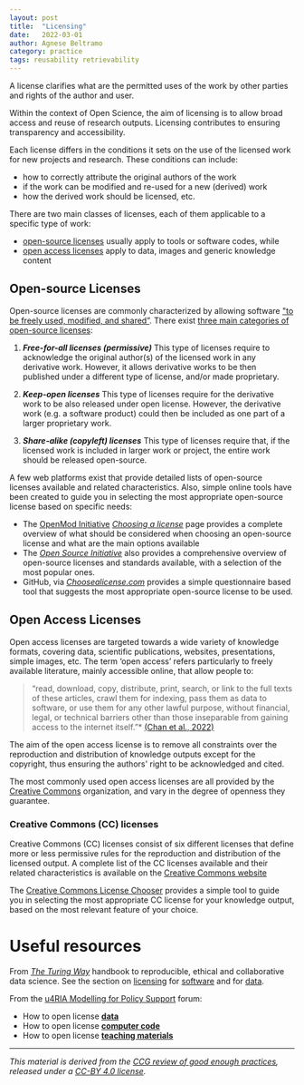 ```yaml
---
layout: post
title:  "Licensing"
date:   2022-03-01
author: Agnese Beltramo
category: practice
tags: reusability retrievability
---
```


A license clarifies what are the permitted uses
of the work by other parties and rights of the author and user.

Within the context of Open Science,
the aim of licensing is to allow broad access and reuse
of research outputs.
Licensing contributes to ensuring transparency and accessibility.

Each license differs in the conditions it sets on the use of the
licensed work for new projects and research.
These conditions can include:

- how to correctly attribute the original authors of the work
- if the work can be modified and re-used for a new (derived) work
- how the derived work should be licensed, etc.

There are two main classes of licenses, each of them applicable to a specific type of work:

- [open-source licenses](#open-source-licenses) usually apply to tools or software codes, while
- [open access licenses](#open-access-licenses) apply to data, images and generic knowledge content


## Open-source Licenses

Open-source licenses are commonly characterized by allowing software ["to be freely used, modified, and shared”][1]. There exist [three main categories of open-source licenses][2]:

1. ***Free-for-all licenses (permissive)***
This type of licenses require to acknowledge the original author(s) of the licensed work in any derivative work. However, it allows derivative works to be then published under a different type of license, and/or made proprietary.

2. ***Keep-open licenses***
This type of licenses require for the derivative work to be also released under open license. However, the derivative work (e.g. a software product) could then be included as one part of a larger proprietary work.

3. ***Share-alike (copyleft) licenses***
This type of licenses require that, if the licensed work is included in larger work or project, the entire work should be released open-source.


A few web platforms exist that provide detailed lists of open-source licenses available and related characteristics. Also, simple online tools have been created to guide you in selecting the most appropriate open-source license based on specific needs:

- The [OpenMod Initiative](https://openmod-initiative.org/)
 [*Choosing a license*][3] page provides a complete overview of what should be considered when choosing an open-source license and what are the main options available
- The [*Open Source Initiative*][1] also provides a comprehensive overview of open-source licenses and standards available, with a selection of the most popular ones.
- GitHub, via [*Choosealicense.com*][4] provides a simple questionnaire based tool that suggests the most appropriate open-source license to be used.

## Open Access Licenses

Open access licenses are targeted towards a wide variety of knowledge formats, covering data, scientific publications, websites, presentations, simple images, etc.
The term ‘open access’ refers particularly to freely available literature, mainly accessible online, that allow people to:

>“read, download, copy, distribute, print, search, or link to the full texts of these articles, crawl them for indexing, pass them as data to software, or use them for any other lawful purpose, without financial, legal, or technical barriers other than those inseparable from gaining access to the internet itself.”* [(Chan et al., 2022)][5]

The aim of the open access license is to remove all constraints over the reproduction and distribution of knowledge outputs except for the copyright, thus ensuring the authors' right to be acknowledged and cited.

The most commonly used open access licenses are all provided by the [Creative Commons](https://creativecommons.org/) organization, and vary in the degree of openness they guarantee.

### Creative Commons (CC) licenses
Creative Commons (CC) licenses consist of six different licenses that define more or less permissive rules for the reproduction and distribution of the licensed output. A complete list of the CC licenses available and their related characteristics is available on the [Creative Commons website][6]

The [Creative Commons License Chooser][7] provides a simple tool to guide you in selecting the most appropriate CC license for your knowledge output, based on the most relevant feature of your choice.


# Useful resources
From [*The Turing Way*](https://the-turing-way.netlify.app/welcome.html) handbook to reproducible, ethical and collaborative data science.
See the section on
[licensing](https://the-turing-way.netlify.app/reproducible-research/licensing.html) for
[software](https://the-turing-way.netlify.app/reproducible-research/licensing/licensing-software.html) and for
[data](https://the-turing-way.netlify.app/reproducible-research/licensing/licensing-data.html).

From the [u4RIA Modelling for Policy Support](https://forum.u4ria.org/t/how-to-open-license-teaching-materials/24) forum:
- How to open license [**data**](https://forum.u4ria.org/t/how-to-open-license-data/22)
- How to open license [**computer code**](https://forum.u4ria.org/t/how-to-open-license-computer-code/23)
- How to open license [**teaching materials**](https://forum.u4ria.org/t/how-to-open-license-teaching-materials/24)


---------
*This material is derived from the [CCG review of good enough practices][8], released under a [CC-BY 4.0 license][9].*


[1]: https://opensource.org/licenses "Opensource.org, 2021. Licenses & Standards, *Open Source Initiative*. Available at: https://opensource.org/licenses (accessed Dec. 02, 2021)."

[2]: https://ieeexplore.ieee.org/document/5370763 "Engelfriet, A., 2010. Choosing an Open Source License, *IEEE Software*, vol. 27, no. 1, pp. 48–49. DOI: 10.1109/MS.2010.5"

[3]: https://wiki.openmod-initiative.org/wiki/Choosing_a_license "Openmod Initiative, 2021. Choosing a license, *wiki.openmod-initiative.org*. Available at: https://wiki.openmod-initiative.org/wiki/Choosing_a_license (accessed Dec. 02, 1090 2021)."

[4]: https://choosealicense.com/ "GitHub, Inc. Choose an open source license, *Choosealicense.com*. Available at: https://choosealicense.com/ (accessed Dec. 02, 2021)."

[5]: https://www.budapestopenaccessinitiative.org/read/ "Chan, L., Cuplinska, D., Eisen, M., Friend, F., Genova, Y., Guedon, J.C., Hagemann, M., Harnad, S., Johnson, R., Kupryte, R., La Manna, M., Rev, I., Segbert, M., de Souza, S., Suber, P., Velterop, J., 2022. Budapest Open Access Initiative (BOAI), *Budapest Open Access Initiative*. Available at: https://www.budapestopenaccessinitiative.org/read/ (accessed Dec. 03, 2021)"

[6]:https://creativecommons.org/about/cclicenses/ "Creative Commons. About CC Licenses, *Creative Commons*. Available at: https://creativecommons.org/about/cclicenses/ (accessed Dec. 02, 2021)."

[7]: https://creativecommons.org/choose/ "Creative Commons. Choose a License, *Creative Commons*. Available at: https://creativecommons.org/choose/ (accessed Dec. 03, 2021)."

[8]: https://doi.org/10.5281/zenodo.5911546 "Usher, William, Beltramo, Agnese, Gardumi, Francesco, Martin, Viktoria, & Petrarulo, Luca. (2022). CCG Platform - Body of Knowledge: Review of Good Practice (1.3). Zenodo. https://doi.org/10.5281/zenodo.5911546"

[9]: https://creativecommons.org/licenses/by/4.0/legalcode

